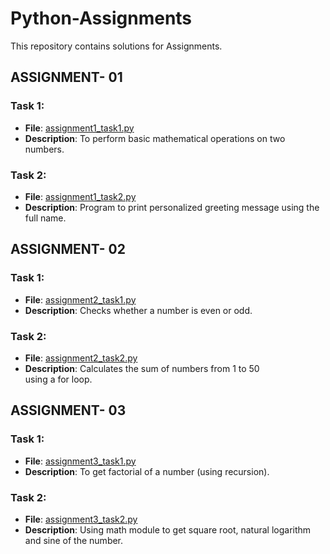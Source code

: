 # Python-Assignments
This repository contains solutions for Assignments.

## ASSIGNMENT- 01
### Task 1:
- **File**: [assignment1_task1.py](./Assignment1/assignment1_task1.py)
- **Description**: To perform basic mathematical operations on two numbers.
### Task 2:
- **File**: [assignment1_task2.py](./Assignment1/assignment1_task2.py)
- **Description**: Program to print personalized greeting message using the full name.
  

## ASSIGNMENT- 02
### Task 1:
- **File**:  [assignment2_task1.py](./Assignment2/assignment2_task1.py)
- **Description**: Checks whether a number is even or odd.
### Task 2:
- **File**: [assignment2_task2.py](./Assignment2/assignment2_task2.py)
- **Description**: Calculates the sum of numbers from 1 to 50 using a for loop.


## ASSIGNMENT- 03
### Task 1:
- **File**:  [assignment3_task1.py](./Assignment3/assignment3_task1.py)
- **Description**: To get factorial of a number (using recursion).
### Task 2:
- **File**: [assignment3_task2.py](./Assignment3/assignment3_task2.py)
- **Description**: Using math module to get square root, natural logarithm and sine of the number.

